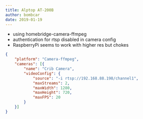 ```yaml
---
title: Alptop AT-200B
author: bombcar
date: 2019-01-19
---
```

- using homebridge-camera-ffmpeg
- authentication for rtsp disabled in camera config
- RaspberryPi seems to work with higher res but chokes

```json
{
	"platform": "Camera-ffmpeg",
	"cameras": [{
		"name": "Crib Camera",
		"videoConfig": {
			"source": "-i rtsp://192.168.88.198/channel1",
			"maxStreams": 2,
			"maxWidth": 1280,
			"maxHeight": 720,
			"maxFPS": 20
		}
	}]
}
```
